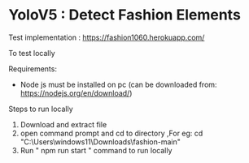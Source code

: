 # YoloV5 : Detect Fashion Elements

Test implementation : https://fashion1060.herokuapp.com/

To test locally

Requirements:

* Node js must be installed on pc (can be downloaded from: https://nodejs.org/en/download/)

Steps to run locally

1) Download and extract file 
2) open command prompt and cd to directory ,For eg: cd "C:\Users\windows11\Downloads\fashion-main"
3) Run " npm run start " command to run locally
